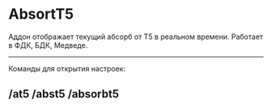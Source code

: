 # AbsortT5
Аддон отображает текущий абсорб от Т5 в реальном времени. Работает в ФДК, БДК, Медведе.

----------------------------------
Команды для открытия настроек:

/at5 
/abst5 
/absorbt5
----------------------------------

